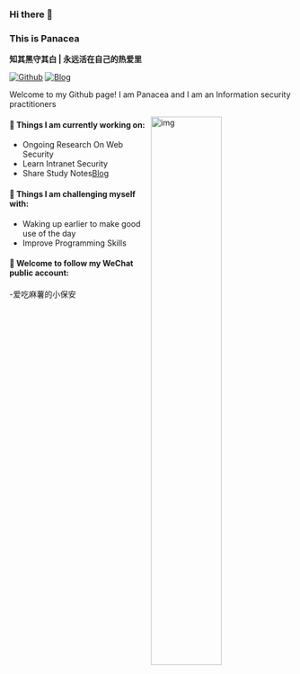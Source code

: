 ### Hi there 👋 
### This is Panacea
**知其黑守其白 | 永远活在自己的热爱里**

[![Github](https://img.shields.io/badge/-Github-000?style=flat&logo=Github&logoColor=white)](https://github.com/Panaceasec/)
[![Blog](https://img.shields.io/website?url=https%3A%2F%2Fpanaceasec.cn)](http://47.121.194.109:8001//)


Welcome to my Github page! I am Panacea and I am an Information security practitioners

<img align="right" alt="img" src="https://s2.loli.net/2022/07/26/vmqg4JakGiN8b2K.jpg" width="50%" height="auto" />


#### 🌱 Things I am currently working on: 
- Ongoing Research On Web Security 
- Learn Intranet Security
- Share Study Notes[Blog](http://47.121.194.109:8001/)

#### 💪 Things I am challenging myself with:
- Waking up earlier to make good use of the day
- Improve Programming Skills

#### 💪 Welcome to follow my WeChat public account:
-爱吃麻薯的小保安
